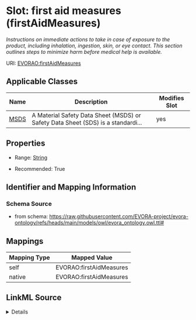 

# Slot: first aid measures (firstAidMeasures)


_Instructions on immediate actions to take in case of exposure to the product, including inhalation, ingestion, skin, or eye contact. This section outlines steps to minimize harm before medical help is available._





URI: [EVORAO:firstAidMeasures](https://raw.githubusercontent.com/EVORA-project/evora-ontology/refs/heads/main/models/owl/evora_ontology.owl.ttl#firstAidMeasures)



<!-- no inheritance hierarchy -->





## Applicable Classes

| Name | Description | Modifies Slot |
| --- | --- | --- |
| [MSDS](MSDS.md) | A Material Safety Data Sheet (MSDS) or Safety Data Sheet (SDS) is a standardi... |  yes  |







## Properties

* Range: [String](String.md)

* Recommended: True





## Identifier and Mapping Information







### Schema Source


* from schema: https://raw.githubusercontent.com/EVORA-project/evora-ontology/refs/heads/main/models/owl/evora_ontology.owl.ttl#




## Mappings

| Mapping Type | Mapped Value |
| ---  | ---  |
| self | EVORAO:firstAidMeasures |
| native | EVORAO:firstAidMeasures |




## LinkML Source

<details>
```yaml
name: firstAidMeasures
description: Instructions on immediate actions to take in case of exposure to the
  product, including inhalation, ingestion, skin, or eye contact. This section outlines
  steps to minimize harm before medical help is available.
title: first aid measures
from_schema: https://raw.githubusercontent.com/EVORA-project/evora-ontology/refs/heads/main/models/owl/evora_ontology.owl.ttl#
rank: 1000
alias: firstAidMeasures
domain_of:
- MSDS
range: string
required: false
recommended: true
multivalued: false

```
</details>